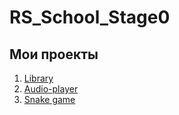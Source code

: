 # RS_School_Stage0
## Мои проекты
1. [Library](https://golosova76.github.io/RS_School_Stage0/library/)
2. [Audio-player](https://golosova76.github.io/RS_School_Stage0/audio-player/)
3. [Snake game](https://golosova76.github.io/RS_School_Stage0/random-game/)
